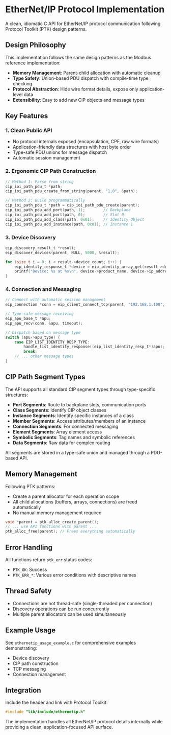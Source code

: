 # EtherNet/IP Protocol Implementation

A clean, idiomatic C API for EtherNet/IP protocol communication following Protocol Toolkit (PTK) design patterns.

## Design Philosophy

This implementation follows the same design patterns as the Modbus reference implementation:

- **Memory Management**: Parent-child allocation with automatic cleanup
- **Type Safety**: Union-based PDU dispatch with compile-time type checking
- **Protocol Abstraction**: Hide wire format details, expose only application-level data
- **Extensibility**: Easy to add new CIP objects and message types

## Key Features

### 1. Clean Public API
- No protocol internals exposed (encapsulation, CPF, raw wire formats)
- Application-friendly data structures with host byte order
- Type-safe PDU unions for message dispatch
- Automatic session management

### 2. Ergonomic CIP Path Construction
```c
// Method 1: Parse from string
cip_ioi_path_pdu_t *path;
cip_ioi_path_pdu_create_from_string(parent, "1,0", &path);

// Method 2: Build programmatically
cip_ioi_path_pdu_t *path = cip_ioi_path_pdu_create(parent);
cip_ioi_path_pdu_add_port(path, 1);        // Backplane
cip_ioi_path_pdu_add_port(path, 0);        // Slot 0
cip_ioi_path_pdu_add_class(path, 0x01);    // Identity Object
cip_ioi_path_pdu_add_instance(path, 0x01); // Instance 1
```

### 3. Device Discovery
```c
eip_discovery_result_t *result;
eip_discover_devices(parent, NULL, 5000, &result);

for (size_t i = 0; i < result->device_count; i++) {
    eip_identity_response_t *device = eip_identity_array_get(result->devices, i);
    printf("Device: %s at %s\n", device->product_name, device->ip_address);
}
```

### 4. Connection and Messaging
```c
// Connect with automatic session management
eip_connection *conn = eip_client_connect_tcp(parent, "192.168.1.100", 44818, cip_path);

// Type-safe message receiving
eip_apu_base_t *apu;
eip_apu_recv(conn, &apu, timeout);

// Dispatch based on message type
switch (apu->apu_type) {
    case EIP_LIST_IDENTITY_RESP_TYPE:
        handle_list_identity_response((eip_list_identity_resp_t*)apu);
        break;
    // ... other message types
}
```

## CIP Path Segment Types

The API supports all standard CIP segment types through type-specific structures:

- **Port Segments**: Route to backplane slots, communication ports
- **Class Segments**: Identify CIP object classes
- **Instance Segments**: Identify specific instances of a class
- **Member Segments**: Access attributes/members of an instance
- **Connection Segments**: For connected messaging
- **Element Segments**: Array element access
- **Symbolic Segments**: Tag names and symbolic references
- **Data Segments**: Raw data for complex routing

All segments are stored in a type-safe union and managed through a PDU-based API.

## Memory Management

Following PTK patterns:
- Create a parent allocator for each operation scope
- All child allocations (buffers, arrays, connections) are freed automatically
- No manual memory management required

```c
void *parent = ptk_alloc_create_parent();
// ... use API functions with parent ...
ptk_alloc_free(parent); // Frees everything automatically
```

## Error Handling

All functions return `ptk_err` status codes:
- `PTK_OK`: Success
- `PTK_ERR_*`: Various error conditions with descriptive names

## Thread Safety

- Connections are not thread-safe (single-threaded per connection)
- Discovery operations can be run concurrently
- Multiple parent allocators can be used simultaneously

## Example Usage

See `ethernetip_usage_example.c` for comprehensive examples demonstrating:
- Device discovery
- CIP path construction
- TCP messaging
- Connection management

## Integration

Include the header and link with Protocol Toolkit:

```c
#include "lib/include/ethernetip.h"
```

The implementation handles all EtherNet/IP protocol details internally while providing a clean, application-focused API surface.

